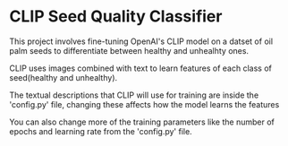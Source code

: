 # CLIP Seed Quality Classifier

This project involves fine-tuning OpenAI's CLIP model on a datset of oil palm seeds to differentiate between healthy and unhealhty ones.

CLIP uses images combined with text to learn features of each class of seed(healthy and unhealthy).

The textual descriptions that CLIP will use for training are inside the 'config.py' file, changing these affects how the model learns the features

You can also change more of the training parameters like the number of epochs and learning rate from the 'config.py' file.